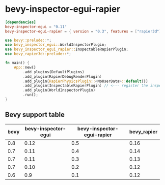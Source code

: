 # bevy-inspector-egui-rapier

```toml
[dependencies]
bevy-inspector-egui = "0.11"
bevy-inspector-egui-rapier = { version = "0.3", features = ["rapier3d"] }
```

```rust
use bevy::prelude::*;
use bevy_inspector_egui::WorldInspectorPlugin;
use bevy_inspector_egui_rapier::InspectableRapierPlugin;
use bevy_rapier3d::prelude::*;

fn main() {
    App::new()
        .add_plugins(DefaultPlugins)
        .add_plugin(RapierDebugRenderPlugin)
        .add_plugin(RapierPhysicsPlugin::<NoUserData>::default())
        .add_plugin(InspectableRapierPlugin) // <--- register the inspectable UI functions for rapier types
        .add_plugin(WorldInspectorPlugin)
        .run();
}
```

## Bevy support table

| bevy    | bevy-inspector-egui | bevy-inspector-egui-rapier | bevy\_rapier
| ------- | ------------------- | -------------------------- | ------
| 0.8     | 0.12                | 0.5                        | 0.16
| 0.7     | 0.11                | 0.4                        | 0.14
| 0.7     | 0.11                | 0.3                        | 0.13
| 0.7     | 0.10                | 0.2                        | 0.12
| 0.6     | 0.9                 | 0.1                        | 0.12
